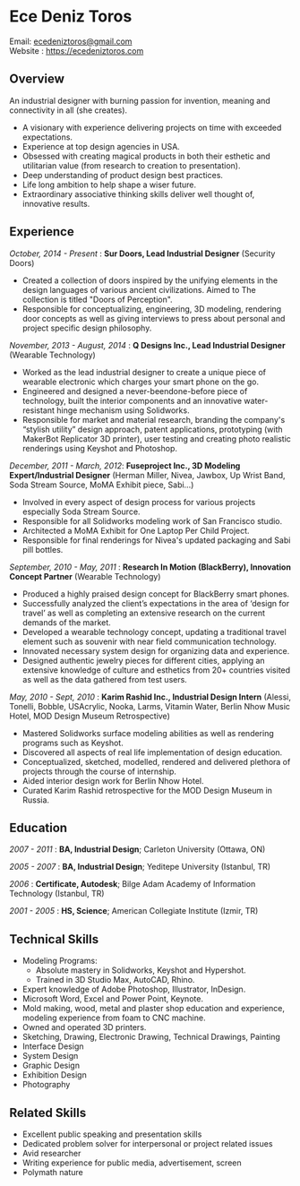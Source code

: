 # Ece Deniz Toros 
Email: ecedeniztoros@gmail.com  
Website : https://ecedeniztoros.com

## Overview
An industrial designer with burning passion for invention, meaning and connectivity in all (she creates).

* A visionary with experience delivering projects on time with exceeded expectations.
* Experience at top design agencies in USA.
* Obsessed with creating magical products in both their esthetic and utilitarian value (from research to creation to presentation).
* Deep understanding of product design best practices.
* Life long ambition to help shape a wiser future.
* Extraordinary associative thinking skills deliver well thought of, innovative results.

## Experience
*October, 2014 - Present* : **Sur Doors, Lead Industrial Designer** (Security Doors)

* Created a collection of doors inspired by the unifying elements in the design languages of various ancient civilizations. Aimed to The collection is titled "Doors of Perception".
* Responsible for conceptualizing, engineering, 3D modeling, rendering door concepts as well as giving interviews to press about personal and project specific design philosophy.

*November, 2013 - August, 2014* : **Q Designs Inc., Lead Industrial Designer** (Wearable Technology)

* Worked as the lead industrial designer to create a unique piece of wearable electronic which charges your smart phone on the go.
* Engineered and designed a never-beendone-before piece of technology, built the interior components and an innovative water-resistant hinge mechanism using Solidworks.
* Responsible for market and material research, branding the company's “stylish utility” design approach, patent applications, prototyping (with MakerBot Replicator 3D printer), user testing and creating photo realistic renderings using Keyshot and Photoshop.

*December, 2011 - March, 2012*: **Fuseproject Inc., 3D Modeling Expert/Industrial Designer** (Herman Miller, Nivea, Jawbox, Up Wrist Band, Soda Stream Source, MoMA Exhibit piece, Sabi...)

* Involved in every aspect of design process for various projects especially Soda Stream Source.
* Responsible for all Solidworks modeling work of San Francisco studio.
* Architected a MoMA Exhibit for One Laptop Per Child Project.
* Responsible for final renderings for Nivea's updated packaging and Sabi pill bottles.

*September, 2010 - May, 2011* : **Research In Motion (BlackBerry), Innovation Concept Partner** (Wearable Technology)

* Produced a highly praised design concept for BlackBerry smart phones.
* Successfully analyzed the client’s expectations in the area of ‘design for travel’ as well as completing
an extensive research on the current demands of the market.
* Developed a wearable technology concept, updating a traditional travel element such as souvenir with near field communication technology.
* Innovated necessary system design for organizing data and experience.
* Designed authentic jewelry pieces for different cities, applying an extensive knowledge of culture and esthetics from 20+ countries visited as well as the data gathered from test users.

*May, 2010 - Sept, 2010* : **Karim Rashid Inc., Industrial Design Intern** (Alessi, Tonelli, Bobble, USAcrylic, Nooka, Larms, Vitamin Water, Berlin Nhow Music Hotel, MOD Design Museum Retrospective)

* Mastered Solidworks surface modeling abilities as well as rendering programs such as Keyshot.
* Discovered all aspects of real life implementation of design education. 
* Conceptualized, sketched, modelled, rendered and delivered plethora of projects through the course of internship. 
* Aided interior design work for Berlin Nhow Hotel.
* Curated Karim Rashid retrospective for the MOD Design Museum in Russia.

## Education
*2007 - 2011* : **BA, Industrial Design**; Carleton University (Ottawa, ON)

*2005 - 2007* : **BA, Industrial Design**; Yeditepe University (Istanbul, TR)

*2006* : **Certificate, Autodesk**; Bilge Adam Academy of Information Technology (Istanbul, TR)

*2001 - 2005* : **HS, Science**; American Collegiate Institute (Izmir, TR)

## Technical Skills
* Modeling Programs: 
  * Absolute mastery in Solidworks, Keyshot and Hypershot.
  * Trained in 3D Studio Max, AutoCAD, Rhino.
* Expert knowledge of Adobe Photoshop, Illustrator, InDesign.
* Microsoft Word, Excel and Power Point, Keynote.
* Mold making, wood, metal and plaster shop education and experience, modeling experience from
foam to CNC machine.
* Owned and operated 3D printers.
* Sketching, Drawing, Electronic Drawing, Technical Drawings, Painting
* Interface Design
* System Design
* Graphic Design
* Exhibition Design
* Photography

## Related Skills
* Excellent public speaking and presentation skills
* Dedicated problem solver for interpersonal or project related issues
* Avid researcher
* Writing experience for public media, advertisement, screen
* Polymath nature
